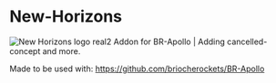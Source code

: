 # New-Horizons
![New Horizons logo real2](https://github.com/Mac33299/New-Horizons/assets/110599229/6934e170-56a8-4e50-98ab-ff4abf6a50a3)
Addon for BR-Apollo | Adding cancelled-concept and more.

Made to be used with: https://github.com/briocherockets/BR-Apollo
